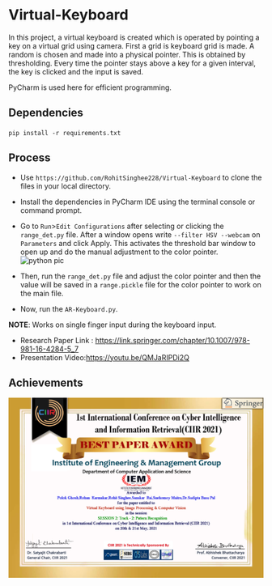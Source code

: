 # Virtual-Keyboard
In this project, a virtual keyboard is created which is operated by pointing a key on a virtual grid using camera. First a grid is keyboard grid is made. A random is chosen and made into a physical pointer. This is obtained by thresholding. Every time the pointer stays above a key for a given interval, the key is clicked and the input is saved.

PyCharm is used here for efficient programming.

## Dependencies
`pip install -r requirements.txt`

## Process
* Use `https://github.com/RohitSinghee228/Virtual-Keyboard` to clone the files in your local directory.
* Install the dependencies in PyCharm IDE using the terminal console or command prompt.
* Go to `Run`>`Edit Configurations` after selecting or clicking the `range_det.py` file. After a window opens write `--filter HSV --webcam` on `Parameters` and click Apply. This activates the threshold bar window to open up and do the manual adjustment to the color pointer.
![python pic](https://user-images.githubusercontent.com/57084217/131241749-4b1ac918-1263-4557-96cf-1dd4558bb21c.PNG)

* Then, run the `range_det.py` file and adjust the color pointer and then the value will be saved in a `range.pickle` file for the color pointer to work on the main file.
* Now, run the `AR-Keyboard.py`.

**NOTE**: Works on single finger input during the keyboard input.
* Research Paper Link : https://link.springer.com/chapter/10.1007/978-981-16-4284-5_7
* Presentation Video:https://youtu.be/QMJaRIPDi2Q
## Achievements
![SESSION21](https://github.com/RohitSinghee228/Virtual-Keyboard/blob/main/Virtual%20Keyboard%20Paper.jpg)




